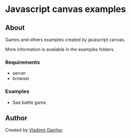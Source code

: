 # Javascript canvas examples #

## About ##

Games and others examples created by javascript canvas.

More information is available in the examples folders.

### Requirements ###

* server
* browser

### Examples ###

* Sea battle game

## Author ###  

Created by [Vladimir Danilov](https://github.com/danilovl).
